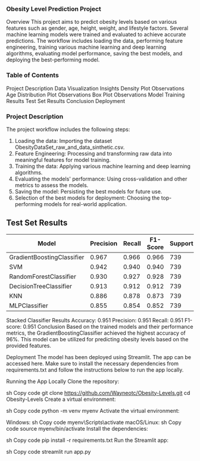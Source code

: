 ### Obesity Level Prediction Project
Overview
This project aims to predict obesity levels based on various features such as gender, age, height, weight, and lifestyle factors. Several machine learning models were trained and evaluated to achieve accurate predictions. The workflow includes loading the data, performing feature engineering, training various machine learning and deep learning algorithms, evaluating model performance, saving the best models, and deploying the best-performing model.

### Table of Contents
Project Description
Data Visualization Insights
Density Plot Observations
Age Distribution Plot Observations
Box Plot Observations
Model Training Results
Test Set Results
Conclusion
Deployment
### Project Description
The project workflow includes the following steps:

1. Loading the data: Importing the dataset ObesityDataSet_raw_and_data_sinthetic.csv.
2. Feature Engineering: Processing and transforming raw data into meaningful features for model training.
3. Training the data: Applying various machine learning and deep learning algorithms.
4. Evaluating the models' performance: Using cross-validation and other metrics to assess the models.
5. Saving the model: Persisting the best models for future use.
6. Selection of the best models for deployment: Choosing the top-performing models for real-world application.

## Test Set Results
| Model                       | Precision | Recall | F1-Score | Support | Accuracy |
|-----------------------------|-----------|--------|----------|---------|----------|
| GradientBoostingClassifier  | 0.967     | 0.966  | 0.966    | 739     | 0.966    |
| SVM                         | 0.942     | 0.940  | 0.940    | 739     | 0.940    |
| RandomForestClassifier      | 0.930     | 0.927  | 0.928    | 739     | 0.927    |
| DecisionTreeClassifier      | 0.913     | 0.912  | 0.912    | 739     | 0.912    |
| KNN                         | 0.886     | 0.878  | 0.873    | 739     | 0.878    |
| MLPClassifier               | 0.855     | 0.854  | 0.852    | 739     | 0.854    |

Stacked Classifier Results
Accuracy: 0.951
Precision: 0.951
Recall: 0.951
F1-score: 0.951
Conclusion
Based on the trained models and their performance metrics, the GradientBoostingClassifier achieved the highest accuracy of 96%. This model can be utilized for predicting obesity levels based on the provided features.

Deployment
The model has been deployed using Streamlit. The app can be accessed here. Make sure to install the necessary dependencies from requirements.txt and follow the instructions below to run the app locally.

Running the App Locally
Clone the repository:

sh
Copy code
git clone https://github.com/Wayneotc/Obesity-Levels.git
cd Obesity-Levels
Create a virtual environment:

sh
Copy code
python -m venv myenv
Activate the virtual environment:

Windows:
sh
Copy code
myenv\Scripts\activate
macOS/Linux:
sh
Copy code
source myenv/bin/activate
Install the dependencies:

sh
Copy code
pip install -r requirements.txt
Run the Streamlit app:

sh
Copy code
streamlit run app.py

